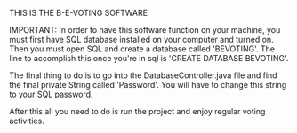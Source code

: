 THIS IS THE B-E-VOTING SOFTWARE 

IMPORTANT:
In order to have this software function on your machine, you must first have SQL database installed on your computer and turned on. Then you must open SQL and create a database called 'BEVOTING'. The line to accomplish this once you're in sql is 'CREATE DATABASE BEVOTING'. 

The final thing to do is to go into the DatabaseController.java file and find the final private String called 'Password'. You will have to change this string to your SQL password. 

After this all you need to do is run the project and enjoy regular voting activities. 
